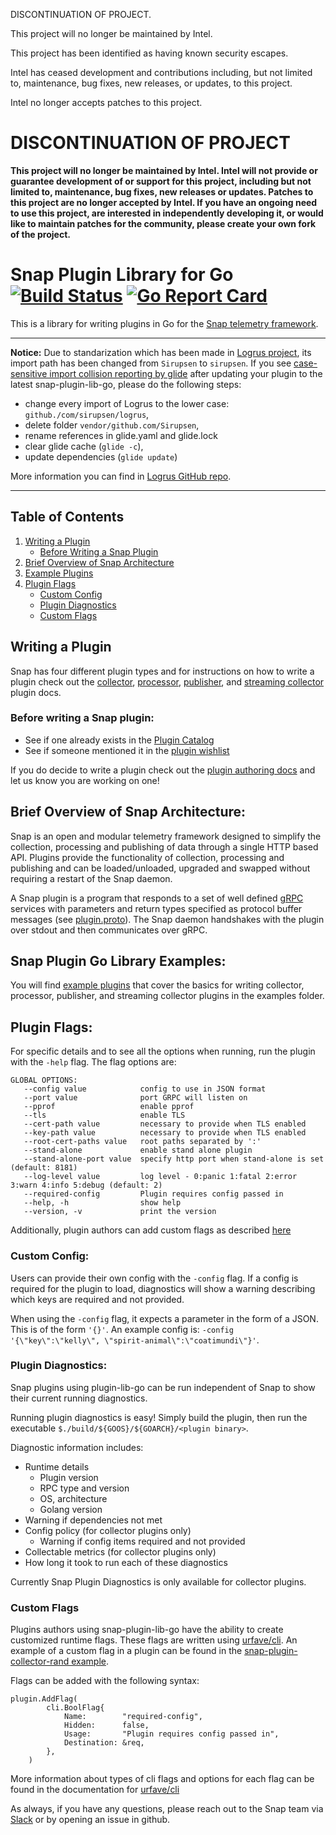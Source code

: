DISCONTINUATION OF PROJECT. 

This project will no longer be maintained by Intel.

This project has been identified as having known security escapes.

Intel has ceased development and contributions including, but not limited to, maintenance, bug fixes, new releases, or updates, to this project.  

Intel no longer accepts patches to this project.
# DISCONTINUATION OF PROJECT 

**This project will no longer be maintained by Intel.  Intel will not provide or guarantee development of or support for this project, including but not limited to, maintenance, bug fixes, new releases or updates.  Patches to this project are no longer accepted by Intel. If you have an ongoing need to use this project, are interested in independently developing it, or would like to maintain patches for the community, please create your own fork of the project.**

# Snap Plugin Library for Go  [![Build Status](https://travis-ci.org/intelsdi-x/snap-plugin-lib-go.svg?branch=master)](https://travis-ci.org/intelsdi-x/snap-plugin-lib-go) [![Go Report Card](https://goreportcard.com/badge/intelsdi-x/snap-plugin-lib-go)](https://goreportcard.com/report/intelsdi-x/snap-plugin-lib-go)

This is a library for writing plugins in Go for the [Snap telemetry framework](https://github.com/intelsdi-x/snap).

----

**Notice:**
Due to standarization which has been made in [Logrus project](https://github.com/sirupsen/logrus), its import path has been changed from `Sirupsen` to `sirupsen`.
If you see [case-sensitive import collision reporting by glide](https://user-images.githubusercontent.com/11335874/31628492-232b9e0c-b2b1-11e7-8d3c-3d38914233bc.png) after updating your plugin to the latest snap-plugin-lib-go,
please do the following steps:
 - change every import of Logrus to the lower case: `github./com/sirupsen/logrus`,
 - delete folder `vendor/github.com/Sirupsen`,
 - rename references in glide.yaml and glide.lock
 - clear glide cache (`glide -c`),
 - update dependencies (`glide update`)

More information you can find in [Logrus GitHub repo](https://github.com/sirupsen/logrus/issues/570#issuecomment-313933276).

----

## Table of Contents
1. [Writing a Plugin](#writing-a-plugin)
    * [Before Writing a Snap Plugin](#before-writing-a-snap-plugin)
2.  [Brief Overview of Snap Architecture](#brief-overview-of-snap-architecture)
3. [Example Plugins](#snap-plugin-go-library-examples)
4. [Plugin Flags](#plugin-flags)
    * [Custom Config](#custom-config)
    * [Plugin Diagnostics](#plugin-diagnostics)
    * [Custom Flags](#custom-flags)

## Writing a Plugin

Snap has four different plugin types and for instructions on how to write a plugin check out the [collector](/examples/snap-plugin-collector-rand/README.md), [processor](examples/snap-plugin-processor-reverse/README.md), [publisher](examples/snap-plugin-publisher-file/README.md), and [streaming collector](examples/snap-plugin-collector-rand-streaming/README.md) plugin docs.

### Before writing a Snap plugin:

* See if one already exists in the [Plugin Catalog](https://github.com/intelsdi-x/snap/blob/master/docs/PLUGIN_CATALOG.md) 
* See if someone mentioned it in the [plugin wishlist](https://github.com/intelsdi-x/snap/blob/master/docs/PLUGIN_CATALOG.md#wishlist)

If you do decide to write a plugin check out the [plugin authoring docs](https://github.com/intelsdi-x/snap/blob/master/docs/PLUGIN_AUTHORING.md#plugin-authoring) and let us know you are working on one!

## Brief Overview of Snap Architecture:

Snap is an open and modular telemetry framework designed to simplify the collection, processing and publishing of data through a single HTTP based API. Plugins provide the functionality of collection, processing and publishing and can be loaded/unloaded, upgraded and swapped without requiring a restart of the Snap daemon.

A Snap plugin is a program that responds to a set of well defined [gRPC](http://www.grpc.io/) services with parameters and return types specified as protocol buffer messages (see [plugin.proto](https://github.com/intelsdi-x/snap/blob/master/control/plugin/rpc/plugin.proto)). The Snap daemon handshakes with the plugin over stdout and then communicates over gRPC.


## Snap Plugin Go Library Examples:

You will find [example plugins](examples) that cover the basics for writing collector, processor, publisher, and streaming collector plugins in the examples folder.


## Plugin Flags:

For specific details and to see all the options when running, run the plugin with the `-help` flag. The flag options are:
```
GLOBAL OPTIONS:
   --config value            config to use in JSON format
   --port value              port GRPC will listen on
   --pprof                   enable pprof
   --tls                     enable TLS
   --cert-path value         necessary to provide when TLS enabled
   --key-path value          necessary to provide when TLS enabled
   --root-cert-paths value   root paths separated by ':'
   --stand-alone             enable stand alone plugin
   --stand-alone-port value  specify http port when stand-alone is set (default: 8181)
   --log-level value         log level - 0:panic 1:fatal 2:error 3:warn 4:info 5:debug (default: 2)
   --required-config         Plugin requires config passed in
   --help, -h                show help
   --version, -v             print the version
```

Additionally, plugin authors can add custom flags as described [here](#custom-flags)

### Custom Config:

Users can provide their own config with the `-config` flag. If a config is required for the plugin to load, diagnostics will show a warning describing which keys are required and not provided.

When using the `-config` flag, it expects a parameter in the form of a JSON. This is of the form `'{}'`. An example config is: `-config '{\"key\":\"kelly\", \"spirit-animal\":\"coatimundi\"}'`.

### Plugin Diagnostics:

Snap plugins using plugin-lib-go can be run independent of Snap to show their current running diagnostics. 

Running plugin diagnostics is easy! Simply build the plugin, then run the executable `$./build/${GOOS}/${GOARCH}/<plugin binary>`.

Diagnostic information includes:
* Runtime details
    * Plugin version
    * RPC type and version
    * OS, architecture
    * Golang version
* Warning if dependencies not met
* Config policy (for collector plugins only)
    * Warning if config items required and not provided
* Collectable metrics (for collector plugins only)
* How long it took to run each of these diagnostics

Currently Snap Plugin Diagnostics is only available for collector plugins.

### Custom Flags

Plugins authors using snap-plugin-lib-go have the ability to create customized runtime flags. These flags are written using [urfave/cli](https://github.com/urfave/cli). An example of a custom flag in a plugin can be found in the [snap-plugin-collector-rand example](./examples/snap-plugin-collector-rand/rand/rand.go).

Flags can be added with the following syntax:

```
plugin.AddFlag(
		cli.BoolFlag{
			Name:        "required-config",
			Hidden:      false,
			Usage:       "Plugin requires config passed in",
			Destination: &req,
		},
	)
```

More information about types of cli flags and options for each flag can be found in the documentation for [urfave/cli](https://github.com/urfave/cli)


As always, if you have any questions, please reach out to the Snap team via [Slack](https://intelsdi-x.herokuapp.com/) or by opening an issue in github. 
